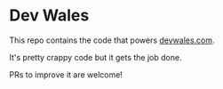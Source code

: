# Dev Wales

This repo contains the code that powers [devwales.com](https://devwales.com).

It's pretty crappy code but it gets the job done.

PRs to improve it are welcome!
